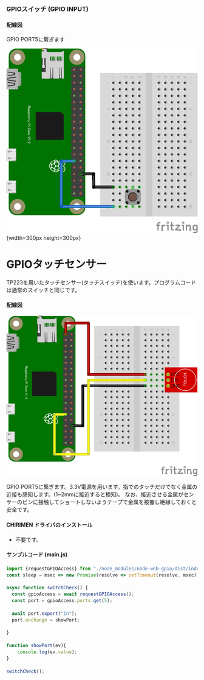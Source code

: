 ### GPIOスイッチ (GPIO INPUT)

#### 配線図

GPIO PORT5に繋ぎます

![配線図](./PiZero_gpio1.png "schematic"){width=300px height=300px}


# GPIOタッチセンサー
TP223を用いたタッチセンサー(タッチスイッチ)を使います。プログラムコードは通常のスイッチと同じです。

#### 配線図

![配線図](./PiZero_gpio_TTP223.png "schematic TP223")

GPIO PORT5に繋ぎます。3.3V電源を用います。指でのタッチだけでなく金属の近接も感知します。(1~2mmに接近すると検知)。
なお、接近させる金属がセンサーのピンに接触してショートしないようテープで金属を被覆し絶縁しておくと安全です。

#### CHIRIMEN ドライバのインストール

- 不要です。

#### サンプルコード (main.js)

```javascript
import {requestGPIOAccess} from "./node_modules/node-web-gpio/dist/index.js";
const sleep = msec => new Promise(resolve => setTimeout(resolve, msec));

async function switchCheck() {
  const gpioAccess = await requestGPIOAccess();
  const port = gpioAccess.ports.get(5);

  await port.export("in");
  port.onchange = showPort;

}

function showPort(ev){
	console.log(ev.value);
}

switchCheck();
```
